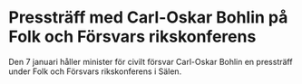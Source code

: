 # Pressträff med Carl-Oskar Bohlin på Folk och Försvars rikskonferens

Den 7 januari håller minister för civilt försvar Carl-Oskar Bohlin en pressträff under Folk och Försvars rikskonferens i Sälen.
